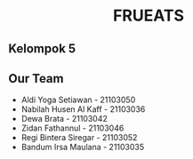 
<h1 align="center">
  <br>
   FRUEATS
  <br>
</h1>

## Kelompok 5

## Our Team
- Aldi Yoga Setiawan  - 21103050
- Nabilah Husen Al Kaff - 21103036
- Dewa Brata - 21103042
- Zidan Fathannul - 21103046
- Regi Bintera Siregar - 21103052
- Bandum Irsa Maulana - 21103035

